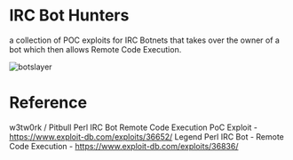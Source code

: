 # IRC Bot Hunters
a collection of POC exploits for IRC Botnets that takes over the owner of a bot which then allows Remote Code Execution.

![botslayer](https://cloud.githubusercontent.com/assets/3483615/7001410/a0b66606-dc6a-11e4-9034-8bed67e312fc.PNG)

# Reference
w3tw0rk / Pitbull Perl IRC Bot Remote Code Execution PoC Exploit - https://www.exploit-db.com/exploits/36652/
Legend Perl IRC Bot - Remote Code Execution  - https://www.exploit-db.com/exploits/36836/


